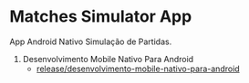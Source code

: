 # Matches Simulator App

App Android Nativo Simulação de Partidas.

1. Desenvolvimento Mobile Nativo Para Android
     - [release/desenvolvimento-mobile-nativo-para-android](https://github.com/emer09/matches-simulator-app/tree/release/desenvolvimento-mobile-nativo-para-android)
